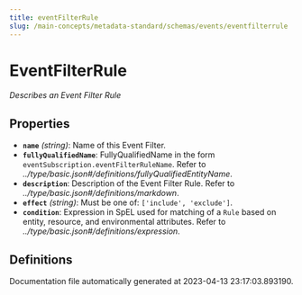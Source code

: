 ```yaml
---
title: eventFilterRule
slug: /main-concepts/metadata-standard/schemas/events/eventfilterrule
---
```


# EventFilterRule

*Describes an Event Filter Rule*

## Properties

- **`name`** *(string)*: Name of this Event Filter.
- **`fullyQualifiedName`**: FullyQualifiedName in the form `eventSubscription.eventFilterRuleName`. Refer to *../type/basic.json#/definitions/fullyQualifiedEntityName*.
- **`description`**: Description of the Event Filter Rule. Refer to *../type/basic.json#/definitions/markdown*.
- **`effect`** *(string)*: Must be one of: `['include', 'exclude']`.
- **`condition`**: Expression in SpEL used for matching of a `Rule` based on entity, resource, and environmental attributes. Refer to *../type/basic.json#/definitions/expression*.
## Definitions



Documentation file automatically generated at 2023-04-13 23:17:03.893190.
